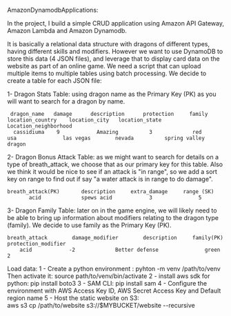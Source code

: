 AmazonDynamodbApplications:

In the project, I build a simple CRUD application using Amazon API Gateway, Amazon Lambda and Amazon Dynamodb. 

It is basically a relational data structure with dragons of different types, having different skills and modifiers. However we want to use DynamoDB to store this data (4 JSON files), and leverage that to display card data on the website as part of an online game. We need a script that can upload multiple items to multiple tables using batch processing. We decide to create a table for each JSON file:

1- Dragon Stats Table: using dragon name as the Primary Key (PK) as you will want to search for a dragon by name.

	 dragon_name   damage      description      protection     family      location_country    location_city   location_state    Location_neighborhood
 	  cassidiuma    9            Amazing          3             red            usa               las vegas        nevada          spring valley dragon


2- Dragon Bonus Attack Table: as we might want to search for details on a type of breath_attack, we choose that as our primary key for this table. Also we think it would be nice to see if an attack is "in range", so we add a sort key on range to find out if say "a water attack is in range to do damage".

	breath_attack(PK)       description     extra_damage     range (SK)
	       acid             spews acid            3               5


3- Dragon Family Table: later on in the game engine, we will likely need to be able to bring up information about modifiers relating to the dragon type (family). We decide to use family as the Primary Key (PK).

	breath_attack		 damage_modifier		description		family(PK) 	protection_modifier
	    acid			-2		       Better defense               green               2


Load data: 
1 - Create a python environment : 
			pyhton -m venv /path/to/venv 
Then activate it: 
			source path/to/venv/bin/activate
2 - install aws sdk for python: 
			pip install boto3
3 - SAM CLI: 
			pip install sam
4 - Configure the environment with AWS Access Key ID, AWS Secret Access Key and Default region name 
5 - Host the static website on S3:  
			aws s3 cp /path/to/website s3://$MYBUCKET/website  --recursive
